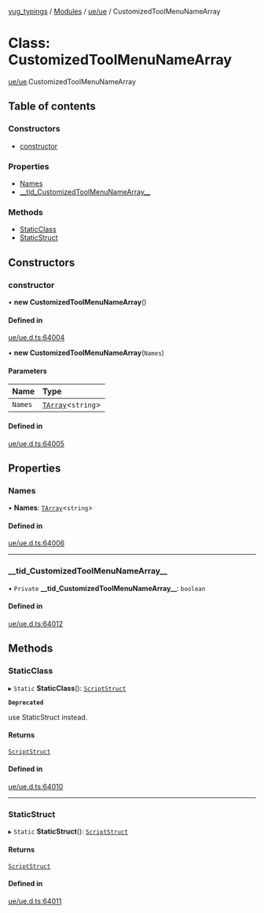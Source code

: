 [yug_typings](../README.md) / [Modules](../modules.md) / [ue/ue](../modules/ue_ue.md) / CustomizedToolMenuNameArray

# Class: CustomizedToolMenuNameArray

[ue/ue](../modules/ue_ue.md).CustomizedToolMenuNameArray

## Table of contents

### Constructors

- [constructor](ue_ue.CustomizedToolMenuNameArray.md#constructor)

### Properties

- [Names](ue_ue.CustomizedToolMenuNameArray.md#names)
- [\_\_tid\_CustomizedToolMenuNameArray\_\_](ue_ue.CustomizedToolMenuNameArray.md#__tid_customizedtoolmenunamearray__)

### Methods

- [StaticClass](ue_ue.CustomizedToolMenuNameArray.md#staticclass)
- [StaticStruct](ue_ue.CustomizedToolMenuNameArray.md#staticstruct)

## Constructors

### constructor

• **new CustomizedToolMenuNameArray**()

#### Defined in

[ue/ue.d.ts:64004](https://github.com/YugMetaverse/yug_typings/blob/b7d9b19/ue/ue.d.ts#L64004)

• **new CustomizedToolMenuNameArray**(`Names`)

#### Parameters

| Name | Type |
| :------ | :------ |
| `Names` | [`TArray`](../interfaces/ue_puerts.TArray.md)<`string`\> |

#### Defined in

[ue/ue.d.ts:64005](https://github.com/YugMetaverse/yug_typings/blob/b7d9b19/ue/ue.d.ts#L64005)

## Properties

### Names

• **Names**: [`TArray`](../interfaces/ue_puerts.TArray.md)<`string`\>

#### Defined in

[ue/ue.d.ts:64006](https://github.com/YugMetaverse/yug_typings/blob/b7d9b19/ue/ue.d.ts#L64006)

___

### \_\_tid\_CustomizedToolMenuNameArray\_\_

• `Private` **\_\_tid\_CustomizedToolMenuNameArray\_\_**: `boolean`

#### Defined in

[ue/ue.d.ts:64012](https://github.com/YugMetaverse/yug_typings/blob/b7d9b19/ue/ue.d.ts#L64012)

## Methods

### StaticClass

▸ `Static` **StaticClass**(): [`ScriptStruct`](ue_ue.ScriptStruct.md)

**`Deprecated`**

use StaticStruct instead.

#### Returns

[`ScriptStruct`](ue_ue.ScriptStruct.md)

#### Defined in

[ue/ue.d.ts:64010](https://github.com/YugMetaverse/yug_typings/blob/b7d9b19/ue/ue.d.ts#L64010)

___

### StaticStruct

▸ `Static` **StaticStruct**(): [`ScriptStruct`](ue_ue.ScriptStruct.md)

#### Returns

[`ScriptStruct`](ue_ue.ScriptStruct.md)

#### Defined in

[ue/ue.d.ts:64011](https://github.com/YugMetaverse/yug_typings/blob/b7d9b19/ue/ue.d.ts#L64011)
